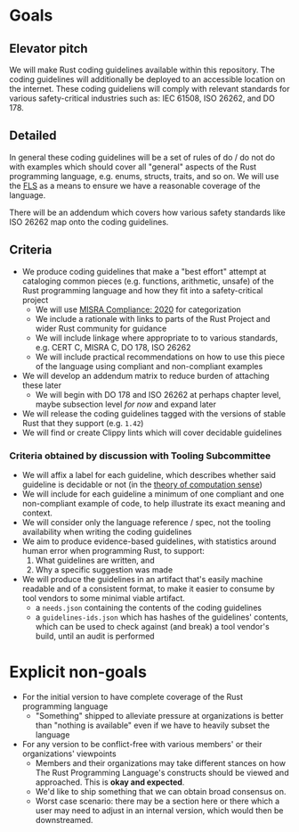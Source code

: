 # Goals

## Elevator pitch

We will make Rust coding guidelines available within this repository. The coding guidelines will additionally be deployed to an accessible location on the internet. These coding guideliens will comply with relevant standards for various safety-critical industries such as: IEC 61508, ISO 26262, and DO 178.

## Detailed

In general these coding guidelines will be a set of rules of do / do not do with examples which should cover all "general" aspects of the Rust programming language, e.g. enums, structs, traits, and so on. We will use the [FLS](https://rust-lang.github.io/fls/index.html) as a means to ensure we have a reasonable coverage of the language.

There will be an addendum which covers how various safety standards like ISO 26262 map onto the coding guidelines.

## Criteria

* We produce coding guidelines that make a "best effort" attempt at cataloging common pieces (e.g. functions, arithmetic, unsafe) of the Rust programming language and how they fit into a safety-critical project
  * We will use [MISRA Compliance: 2020](https://misra.org.uk/app/uploads/2021/06/MISRA-Compliance-2020.pdf) for categorization
  * We include a rationale with links to parts of the Rust Project and wider Rust community for guidance
  * We will include linkage where appropriate to to various standards, e.g. CERT C, MISRA C, DO 178, ISO 26262
  * We will include practical recommendations on how to use this piece of the language using compliant and non-compliant examples
* We will develop an addendum matrix to reduce burden of attaching these later
  * We will begin with DO 178 and ISO 26262 at perhaps chapter level, maybe subsection level _for now_ and expand later
* We will release the coding guidelines tagged with the versions of stable Rust that they support (e.g. `1.42`)
* We will find or create Clippy lints which will cover decidable guidelines

### Criteria obtained by discussion with Tooling Subcommittee

* We will affix a label for each guideline, which describes whether said guideline is decidable or not (in the [theory of computation sense](https://en.wikipedia.org/wiki/Decidability_(logic)))
* We will include for each guideline a minimum of one compliant and one non-compliant example of code, to help illustrate its exact meaning and context.
* We will consider only the language reference / spec, not the tooling availability when writing the coding guidelines
* We aim to produce evidence-based guidelines, with statistics around human error when programming Rust, to support:
  1. What guidelines are written, and 
  2. Why a specific suggestion was made
* We will produce the guidelines in an artifact that's easily machine readable and of a consistent format, to make it easier to consume by tool vendors to some minimal viable artifact.
  * a `needs.json` containing the contents of the coding guidelines
  * a `guidelines-ids.json` which has hashes of the guidelines' contents, which can be used to check against (and break) a tool vendor's build, until an audit is performed

# Explicit non-goals

* For the initial version to have complete coverage of the Rust programming language
  * "Something" shipped to alleviate pressure at organizations is better than "nothing is available" even if we have to heavily subset the language
* For any version to be conflict-free with various members' or their organizations' viewpoints
  * Members and their organizations may take different stances on how The Rust Programming Language's constructs should be viewed and approached. This is **okay and expected**.
  * We'd like to ship something that we can obtain broad consensus on.
  * Worst case scenario: there may be a section here or there which a user may need to adjust in an internal version, which would then be downstreamed.
